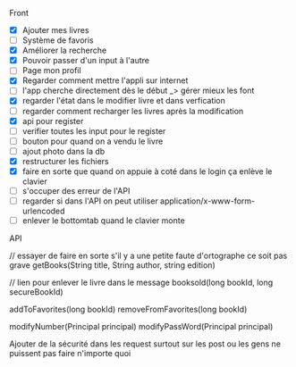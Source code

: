 Front 

- [x] Ajouter mes livres
- [ ] Système de favoris
- [x] Améliorer la recherche
- [x] Pouvoir passer d'un input à l'autre
- [ ] Page mon profil
- [x] Regarder comment mettre l'appli sur internet
- [ ] l'app cherche directement dès le début _> gérer mieux les font
- [x] regarder l'état dans le modifier livre et dans verfication 
- [ ] regarder comment recharger les livres après la modification
- [x] api pour register
- [ ] verifier toutes les input pour le register
- [ ] bouton pour quand on a vendu le livre
- [ ] ajout photo dans la db
- [x] restructurer les fichiers
- [x] faire en sorte que quand on appuie à coté dans le login ça enlève le clavier
- [ ] s'occuper des erreur de l'API
- [ ] regarder si dans l'API on peut utiliser application/x-www-form-urlencoded
- [ ] enlever le bottomtab quand le clavier monte

API

// essayer de faire en sorte s'il y a une petite faute d'ortographe ce soit pas grave
getBooks(String title, String author, string edition)

// lien pour enlever le livre dans le message 
booksold(long bookId, long secureBookId)

addToFavorites(long bookId)
removeFromFavorites(long bookId)

modifyNumber(Principal principal)
modifyPassWord(Principal principal)

Ajouter de la sécurité dans les request surtout sur les post ou les gens ne puissent pas faire n'importe quoi
